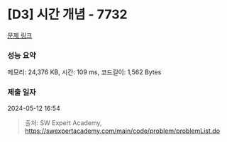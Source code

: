# [D3] 시간 개념 - 7732 

[문제 링크](https://swexpertacademy.com/main/code/problem/problemDetail.do?contestProbId=AWrDLM0aRA8DFARG) 

### 성능 요약

메모리: 24,376 KB, 시간: 109 ms, 코드길이: 1,562 Bytes

### 제출 일자

2024-05-12 16:54



> 출처: SW Expert Academy, https://swexpertacademy.com/main/code/problem/problemList.do